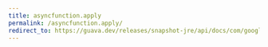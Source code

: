 ```yaml
---
title: asyncfunction.apply
permalink: /asyncfunction.apply/
redirect_to: https://guava.dev/releases/snapshot-jre/api/docs/com/google/common/util/concurrent/AsyncFunction.html#apply-I-
---
```

